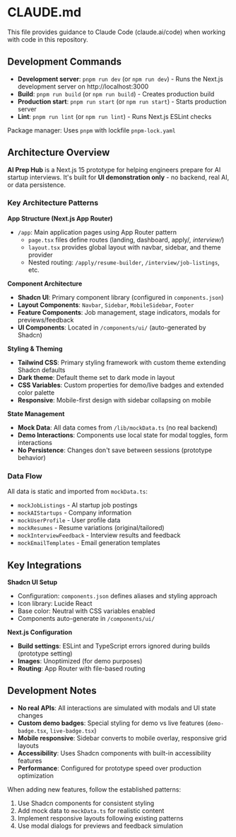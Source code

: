 # CLAUDE.md

This file provides guidance to Claude Code (claude.ai/code) when working with code in this repository.

## Development Commands

- **Development server**: `pnpm run dev` (or `npm run dev`) - Runs the Next.js development server on http://localhost:3000
- **Build**: `pnpm run build` (or `npm run build`) - Creates production build  
- **Production start**: `pnpm run start` (or `npm run start`) - Starts production server
- **Lint**: `pnpm run lint` (or `npm run lint`) - Runs Next.js ESLint checks

Package manager: Uses `pnpm` with lockfile `pnpm-lock.yaml`

## Architecture Overview

**AI Prep Hub** is a Next.js 15 prototype for helping engineers prepare for AI startup interviews. It's built for **UI demonstration only** - no backend, real AI, or data persistence.

### Key Architecture Patterns

**App Structure (Next.js App Router)**
- `/app`: Main application pages using App Router pattern
  - `page.tsx` files define routes (landing, dashboard, apply/*, interview/*)
  - `layout.tsx` provides global layout with navbar, sidebar, and theme provider
  - Nested routing: `/apply/resume-builder`, `/interview/job-listings`, etc.

**Component Architecture**
- **Shadcn UI**: Primary component library (configured in `components.json`)
- **Layout Components**: `Navbar`, `Sidebar`, `MobileSidebar`, `Footer` 
- **Feature Components**: Job management, stage indicators, modals for previews/feedback
- **UI Components**: Located in `/components/ui/` (auto-generated by Shadcn)

**Styling & Theming**
- **Tailwind CSS**: Primary styling framework with custom theme extending Shadcn defaults
- **Dark theme**: Default theme set to dark mode in layout
- **CSS Variables**: Custom properties for demo/live badges and extended color palette
- **Responsive**: Mobile-first design with sidebar collapsing on mobile

**State Management**
- **Mock Data**: All data comes from `/lib/mockData.ts` (no real backend)
- **Demo Interactions**: Components use local state for modal toggles, form interactions
- **No Persistence**: Changes don't save between sessions (prototype behavior)

### Data Flow

All data is static and imported from `mockData.ts`:
- `mockJobListings` - AI startup job postings
- `mockAIStartups` - Company information  
- `mockUserProfile` - User profile data
- `mockResumes` - Resume variations (original/tailored)
- `mockInterviewFeedback` - Interview results and feedback
- `mockEmailTemplates` - Email generation templates

## Key Integrations

**Shadcn UI Setup**
- Configuration: `components.json` defines aliases and styling approach
- Icon library: Lucide React
- Base color: Neutral with CSS variables enabled
- Components auto-generate in `/components/ui/`

**Next.js Configuration**
- **Build settings**: ESLint and TypeScript errors ignored during builds (prototype setting)
- **Images**: Unoptimized (for demo purposes)
- **Routing**: App Router with file-based routing

## Development Notes

- **No real APIs**: All interactions are simulated with modals and UI state changes
- **Custom demo badges**: Special styling for demo vs live features (`demo-badge.tsx`, `live-badge.tsx`)
- **Mobile responsive**: Sidebar converts to mobile overlay, responsive grid layouts
- **Accessibility**: Uses Shadcn components with built-in accessibility features
- **Performance**: Configured for prototype speed over production optimization

When adding new features, follow the established patterns:
1. Use Shadcn components for consistent styling
2. Add mock data to `mockData.ts` for realistic content
3. Implement responsive layouts following existing patterns
4. Use modal dialogs for previews and feedback simulation